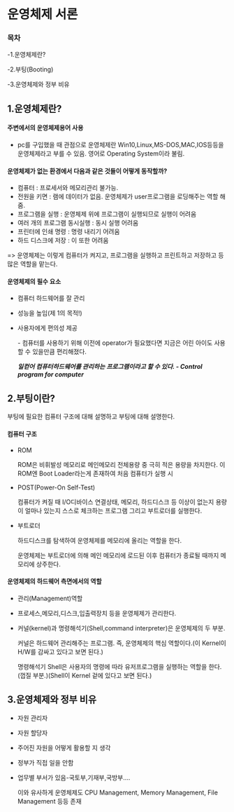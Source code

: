 # 운영체제 서론

### **목차**

-1.운영체제란?

-2.부팅(Booting)

-3.운영체제와 정부 비유



## 1.운영체제란?

#### **주변에서의 운영체제용어 사용**

* pc를 구입했을 때 관점으로 운영체제란 Win10,Linux,MS-DOS,MAC,IOS등등을 운영체제라고 부를 수 있음. 영어로 Operating System이라 불림.



#### **운영체제가 없는 환경에서 다음과 같은 것들이 어떻게 동작할까?**

- 컴퓨터 : 프로세서와 메모리관리 불가능.
- 전원을 키면 : 램에 데이터가 없음. 운영체제가 user프로그램을 로딩해주는 역할 해줌.
- 프로그램을 실행 : 운영체제 위에 프로그램이 실행되므로 실행이 어려움
- 여러 개의 프로그램 동시실행 : 동시 실행 어려움
- 프린터에 인쇄 명령 : 명령 내리기 어려움
- 하드 디스크에 저장 : 이 또한 어려움

=> 운영체제는 이렇게 컴퓨터가 켜지고, 프로그램을 실행하고 프린트하고 저장하고 등 많은 역할을 맡는다.



#### **운영체제의 필수 요소**

* 컴퓨터 하드웨어를 잘 관리

* 성능을 높임(제 1의 목적!)

* 사용자에게 편의성 제공

  \- 컴퓨터를 사용하기 위해 이전에 operator가 필요했다면 지금은 어린 아이도 사용할 수 있을만큼 편리해졌다.

  ***일컫어 컴퓨터하드웨어를 관리하는 프로그램이라고 할 수 있다. - Control program for computer***



## 2.부팅이란?

부팅에 필요한 컴퓨터 구조에 대해 설명하고 부팅에 대해 설명한다.

#### 컴퓨터 구조

* ROM

   ROM은 비휘발성 메모리로 메인메모리 전체용량 중 극히 적은 용량을 차지한다. 이 ROM엔 Boot Loader라는게 존재하여 처음 컴퓨터가 실행 시 

* POST(Power-On Self-Test)

  컴퓨터가 켜질 때 I/O디바이스 연결상태, 메모리, 하드디스크 등 이상이 없는지 용량이 얼마나 있는지 스스로 체크하는 프로그램 그리고 부트로더를 실행한다.

* 부트로더

  하드디스크를 탐색하여 운영체제를 메모리에 올리는 역할을 한다.

  운영체제는 부트로더에 의해 메인 메모리에 로드된 이후 컴퓨터가 종료될 때까지 메모리에 상주한다.

#### 운영체제의 하드웨어 측면에서의 역할

* 관리(Management)역할

* 프로세스,메모리,디스크,입출력장치 등을 운영체제가 관리한다.

* 커널(kernel)과 명령해석기(Shell,command interpreter)은 운영체제의 두 부분.

  커널은 하드웨어 관리해주는 프로그램. 즉, 운영체제의 핵심 역할이다.(이 Kernel이 H/W를 감싸고 있다고 보면 된다.)

  명령해석기 Shell은 사용자의 명령에 따라 유저프로그램을 실행하는 역할을 한다.(껍질 부분.)(Shell이 Kernel 겉에 있다고 보면 된다.)

  

## 3.운영체제와 정부 비유

* 자원 관리자

* 자원 할당자

* 주어진 자원을 어떻게 활용할 지 생각

* 정부가 직접 일을 안함

* 업무별 부서가 있음-국토부,기재부,국방부....

  이와 유사하게 운영체제도 CPU Management, Memory Management, File Management 등등 존재



